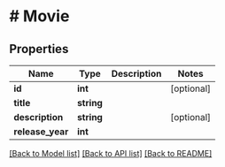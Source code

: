# # Movie

## Properties

Name | Type | Description | Notes
------------ | ------------- | ------------- | -------------
**id** | **int** |  | [optional]
**title** | **string** |  |
**description** | **string** |  | [optional]
**release_year** | **int** |  |

[[Back to Model list]](../../README.md#models) [[Back to API list]](../../README.md#endpoints) [[Back to README]](../../README.md)
